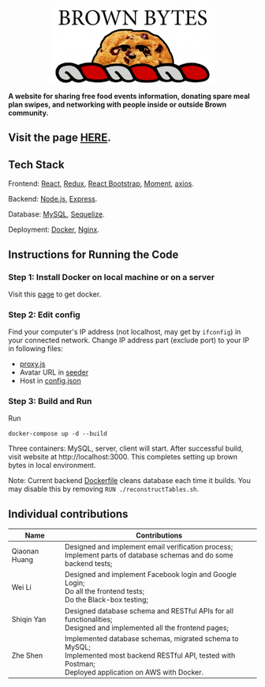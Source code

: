 <p align="center"><img src="/client/public/brownbytes-logo.png" align="center" width="333" height="159" align="center" /></p>

**A website for sharing free food events information, donating spare meal plan swipes, and networking with people inside or outside Brown community.**

## Visit the page [HERE](http://brownbytes.club/).

## Tech Stack

Frontend: [React](https://reactjs.org/), [Redux](https://redux.js.org/), [React Bootstrap](https://react-bootstrap.netlify.app/), [Moment](https://momentjs.com/),
[axios](https://www.npmjs.com/package/axios).

Backend: [Node.js](https://nodejs.org/en/), [Express](https://expressjs.com/).

Database: [MySQL](https://www.mysql.com/), [Sequelize](https://sequelize.org/).

Deployment: [Docker](https://www.docker.com/), [Nginx](https://www.nginx.com/).

## Instructions for Running the Code

### Step 1: Install Docker on local machine or on a server

Visit this [page](https://docs.docker.com/get-docker/) to get docker.

### Step 2: Edit config

Find your computer's IP address (not localhost, may get by `ifconfig`) in your connected network. Change IP address part (exclude port) to your IP in following files:
- [proxy.js](./client/src/utils/proxy.js)
- Avatar URL in [seeder](./server/seeders/20210405133707-super-user.js)
- Host in [config.json](./server/config/config.json)

### Step 3: Build and Run

Run
```
docker-compose up -d --build
```

Three containers: MySQL, server, client will start. After successful build, visit website at http://localhost:3000. This completes setting up brown bytes in local environment.

Note: Current backend [Dockerfile](./server/Dockerfile) cleans database each time it builds. You may disable this by removing `RUN ./reconstructTables.sh`.

## Individual contributions

| Name  | Contributions |
| ------------- | ------------- |
| Qiaonan Huang  | Designed and implement email verification process; <br /> Implement parts of database schemas and do some backend tests; |
| Wei Li  | Designed and implement Facebook login and Google Login; <br /> Do all the frontend tests; <br /> Do the Black-box testing; |
| Shiqin Yan | Designed database schema and RESTful APIs for all functionalities; <br /> Designed and implemented all the frontend pages;  |
| Zhe Shen | Implemented database schemas, migrated schema to MySQL; <br /> Implemented most backend RESTful API, tested with Postman; <br /> Deployed application on AWS with Docker.|

